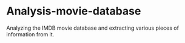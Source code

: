 # Analysis-movie-database
Analyzing the IMDB movie database and extracting various pieces of information from it.
